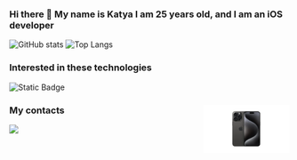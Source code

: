 ### Hi there 👋 My name is Katya I am 25 years old, and I am an iOS developer

![GitHub stats](https://github-readme-stats.vercel.app/api?username=katyaUzbekova&show_icons=true&hide_title=true&count_private=true&include_all_commits=true&count_private=true&theme=gotham)
![Top Langs](https://github-readme-stats.vercel.app/api/top-langs/?username=katyaUzbekova&layout=compact&theme=gotham&custom_title=Statistics)  

### Interested in these technologies

![Static Badge](https://img.shields.io/badge/swift-language-blue)

### My contacts <img src="https://github.com/KatyaUzbekova/KatyaUzbekova/blob/main/iphonelove.webp" width="155" border="0" align="right" alt="side Image" /> &nbsp;  

<a href="https://t.me/katya_uzbekova">
  <img src="https://img.shields.io/badge/-Telegram-1A4730?style=flat-square&logo=Telegram&logoColor=white" />
</a>
